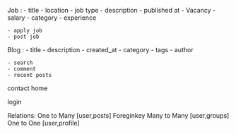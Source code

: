 Job :
    - title
    - location
    - job type
    - description
    - published at
    - Vacancy
    - salary
    - category
    - experience


    - apply job
    - post job


Blog :
    - title
    - description
    - created_at
    - category
    - tags
    - author

    - search
    - comment
    - recent posts

contact
home


login






Relations:
    One to Many  [user,posts] Foreginkey
    Many to Many [user,groups] 
    One to One   [user,profile]